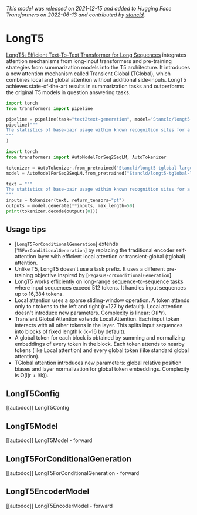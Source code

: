 <!--Copyright 2022 The HuggingFace Team. All rights reserved.

Licensed under the Apache License, Version 2.0 (the "License"); you may not use this file except in compliance with
the License. You may obtain a copy of the License at

http://www.apache.org/licenses/LICENSE-2.0

Unless required by applicable law or agreed to in writing, software distributed under the License is distributed on
an "AS IS" BASIS, WITHOUT WARRANTIES OR CONDITIONS OF ANY KIND, either express or implied. See the License for the
specific language governing permissions and limitations under the License.

⚠️ Note that this file is in Markdown but contain specific syntax for our doc-builder (similar to MDX) that may not be
rendered properly in your Markdown viewer.

-->
*This model was released on 2021-12-15 and added to Hugging Face Transformers on 2022-06-13 and contributed by [stancld](https://huggingface.co/stancld).*

# LongT5

[LongT5: Efficient Text-To-Text Transformer for Long Sequences](https://huggingface.co/papers/2112.07916) integrates attention mechanisms from long-input transformers and pre-training strategies from summarization models into the T5 architecture. It introduces a new attention mechanism called Transient Global (TGlobal), which combines local and global attention without additional side-inputs. LongT5 achieves state-of-the-art results in summarization tasks and outperforms the original T5 models in question answering tasks.

<hfoptions id="usage">
<hfoption id="Pipeline">

```py
import torch
from transformers import pipeline

pipeline = pipeline(task="text2text-generation", model="Stancld/longt5-tglobal-large-16384-pubmed-3k_steps", dtype="auto",)
pipeline("""
The statistics of base-pair usage within known recognition sites for a particular DNA-binding protein can be used to estimate the relative protein binding affinities to these sites, as well as to sites containing any other combinations of base-pairs. As has been described elsewhere, the connection between base-pair statistics and binding free energy is made by an equal probability selection assumption; i.e. that all base-pair sequences that provide appropriate binding strength are equally likely to have been chosen as recognition sites in the course of evolution. This is analogous to a statistical-mechanical system where all configurations with the same energy are equally likely to occur. In this communication, we apply the statistical-mechanical selection theory to analyze the base-pair statistics of the known recognition sequences for the cyclic AMP receptor protein (CRP). The theoretical predictions are found to be in reasonable agreement with binding data for those sequences for which experimental binding information is available, thus lending support to the basic assumptions of the selection theory. On the basis of this agreement, we can predict the affinity for CRP binding to any base-pair sequence, albeit with a large statistical uncertainty. When the known recognition sites for CRP are ranked according to predicted binding affinities, we find that the ranking is consistent with the hypothesis that the level of function of these sites parallels their fractional saturation with CRP-cAMP under in-vivo conditions. When applied to the entire genome, the theory predicts the existence of a large number of randomly occurring "pseudosites" with strong binding affinity for CRP. It appears that most CRP molecules are engaged in non-productive binding at non-specific or pseudospecific sites under in-vivo conditions. In this sense, the specificity of the CRP binding site is very low. Relative specificity requirements for polymerases, repressors and activators are compared in light of the results of this and the first paper in this series.
"""
)
```

</hfoption>
<hfoption id="AutoModel">

```py
import torch
from transformers import AutoModelForSeq2SeqLM, AutoTokenizer

tokenizer = AutoTokenizer.from_pretrained("Stancld/longt5-tglobal-large-16384-pubmed-3k_steps")
model = AutoModelForSeq2SeqLM.from_pretrained("Stancld/longt5-tglobal-large-16384-pubmed-3k_steps", dtype="auto",)

text = """
The statistics of base-pair usage within known recognition sites for a particular DNA-binding protein can be used to estimate the relative protein binding affinities to these sites, as well as to sites containing any other combinations of base-pairs. As has been described elsewhere, the connection between base-pair statistics and binding free energy is made by an equal probability selection assumption; i.e. that all base-pair sequences that provide appropriate binding strength are equally likely to have been chosen as recognition sites in the course of evolution. This is analogous to a statistical-mechanical system where all configurations with the same energy are equally likely to occur. In this communication, we apply the statistical-mechanical selection theory to analyze the base-pair statistics of the known recognition sequences for the cyclic AMP receptor protein (CRP). The theoretical predictions are found to be in reasonable agreement with binding data for those sequences for which experimental binding information is available, thus lending support to the basic assumptions of the selection theory. On the basis of this agreement, we can predict the affinity for CRP binding to any base-pair sequence, albeit with a large statistical uncertainty. When the known recognition sites for CRP are ranked according to predicted binding affinities, we find that the ranking is consistent with the hypothesis that the level of function of these sites parallels their fractional saturation with CRP-cAMP under in-vivo conditions. When applied to the entire genome, the theory predicts the existence of a large number of randomly occurring "pseudosites" with strong binding affinity for CRP. It appears that most CRP molecules are engaged in non-productive binding at non-specific or pseudospecific sites under in-vivo conditions. In this sense, the specificity of the CRP binding site is very low. Relative specificity requirements for polymerases, repressors and activators are compared in light of the results of this and the first paper in this series.
"""
inputs = tokenizer(text, return_tensors="pt")
outputs = model.generate(**inputs, max_length=50)
print(tokenizer.decode(outputs[0]))
```

</hfoption>
</hfoptions>

## Usage tips

- [`LongT5ForConditionalGeneration`] extends [`T5ForConditionalGeneration`] by replacing the traditional encoder self-attention layer with efficient local attention or transient-global (tglobal) attention.
- Unlike T5, LongT5 doesn't use a task prefix. It uses a different pre-training objective inspired by [`PegasusForConditionalGeneration`].
- LongT5 works efficiently on long-range sequence-to-sequence tasks where input sequences exceed 512 tokens. It handles input sequences up to 16,384 tokens.
- Local attention uses a sparse sliding-window operation. A token attends only to r tokens to the left and right (r=127 by default). Local attention doesn't introduce new parameters. Complexity is linear: O(l*r).
- Transient Global Attention extends Local Attention. Each input token interacts with all other tokens in the layer. This splits input sequences into blocks of fixed length k (k=16 by default).
- A global token for each block is obtained by summing and normalizing embeddings of every token in the block. Each token attends to nearby tokens (like Local attention) and every global token (like standard global attention).
- TGlobal attention introduces new parameters: global relative position biases and layer normalization for global token embeddings. Complexity is O(l(r + l/k)).

## LongT5Config

[[autodoc]] LongT5Config

## LongT5Model

[[autodoc]] LongT5Model
    - forward

## LongT5ForConditionalGeneration

[[autodoc]] LongT5ForConditionalGeneration
    - forward

## LongT5EncoderModel

[[autodoc]] LongT5EncoderModel
    - forward

